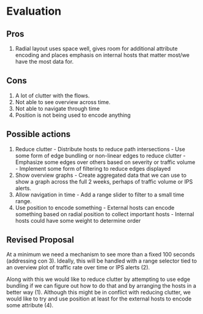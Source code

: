 # Evaluation

## Pros

  1. Radial layout uses space well, gives room for additional attribute encoding and places emphasis on internal hosts that matter most/we have the most data for.

## Cons

  1. A lot of clutter with the flows.
  2. Not able to see overview across time.
  3. Not able to navigate through time
  4. Position is not being used to encode anything


## Possible actions

  1. Reduce clutter
    - Distribute hosts to reduce path intersections
    - Use some form of edge bundling or non-linear edges to reduce clutter
    - Emphasize some edges over others based on severity or traffic volume
    - Implement some form of filtering to reduce edges displayed
  2. Show overview graphs
    - Create aggregated data that we can use to show a graph across the full 2 weeks, perhaps of traffic volume or IPS alerts.
  3. Allow navigation in time
    - Add a range slider to filter to a small time range.
  4. Use position to encode something
    - External hosts can encode something based on radial position to collect important hosts
    - Internal hosts could have some weight to determine order

## Revised Proposal

At a minimum we need a mechanism to see more than a fixed 100 seconds (addressing con 3). Ideally, this will be handled with a range selector tied to an overview plot of traffic rate over time or IPS alerts (2).

Along with this we would like to reduce clutter by attempting to use edge bundling if we can figure out how to do that and by arranging the hosts in a better way (1). Although this might be in conflict with reducing clutter, we would like to try and use position at least for the external hosts to encode some attribute (4).
